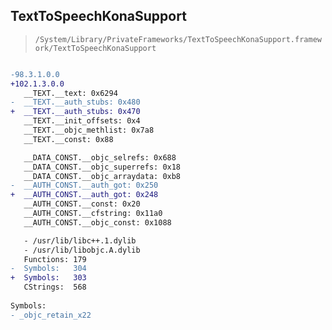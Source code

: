 ## TextToSpeechKonaSupport

> `/System/Library/PrivateFrameworks/TextToSpeechKonaSupport.framework/TextToSpeechKonaSupport`

```diff

-98.3.1.0.0
+102.1.3.0.0
   __TEXT.__text: 0x6294
-  __TEXT.__auth_stubs: 0x480
+  __TEXT.__auth_stubs: 0x470
   __TEXT.__init_offsets: 0x4
   __TEXT.__objc_methlist: 0x7a8
   __TEXT.__const: 0x88

   __DATA_CONST.__objc_selrefs: 0x688
   __DATA_CONST.__objc_superrefs: 0x18
   __DATA_CONST.__objc_arraydata: 0xb8
-  __AUTH_CONST.__auth_got: 0x250
+  __AUTH_CONST.__auth_got: 0x248
   __AUTH_CONST.__const: 0x20
   __AUTH_CONST.__cfstring: 0x11a0
   __AUTH_CONST.__objc_const: 0x1088

   - /usr/lib/libc++.1.dylib
   - /usr/lib/libobjc.A.dylib
   Functions: 179
-  Symbols:   304
+  Symbols:   303
   CStrings:  568
 
Symbols:
- _objc_retain_x22

```
